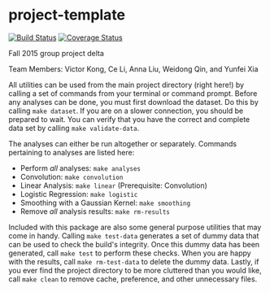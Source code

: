# project-template
[![Build
Status](https://travis-ci.org/berkeley-stat159/project-delta.svg?branch=master)](https://travis-ci.org/berkeley-stat159/project-delta?branch=master)
[![Coverage
Status](https://coveralls.io/repos/berkeley-stat159/project-delta/badge.svg?branch=master)](https://coveralls.io/r/berkeley-stat159/project-delta?branch=master)

Fall 2015 group project delta

Team Members:
Victor Kong,
Ce Li,
Anna Liu,
Weidong Qin, and
Yunfei Xia

All utilities can be used from the main project directory (right here!) by
calling a set of commands from your terminal or command prompt. Before any
analyses can be done, you must first download the dataset. Do this by calling
`make dataset`. If you are on a slower connection, you should be prepared to
wait. You can verify that you have the correct and complete data set by calling
`make validate-data`.

The analyses can either be run altogether or separately. Commands pertaining to
analyses are listed here:  
- Perform *all* analyses: `make analyses`
- Convolution: `make convolution`
- Linear Analysis: `make linear` (Prerequisite: Convolution)
- Logistic Regression: `make logistic`
- Smoothing with a Gaussian Kernel: `make smoothing`  
- Remove *all* analysis results: `make rm-results`

Included with this package are also some general purpose utilities that may come
in handy. Calling `make test-data` generates a set of dummy data that can be
used to check the build's integrity. Once this dummy data has been generated,
call `make test` to perform these checks. When you are happy with the results,
call `make rm-test-data` to delete the dummy data. Lastly, if you ever find the
project directory to be more cluttered than you would like, call `make clean` to
remove cache, preference, and other unnecessary files.

